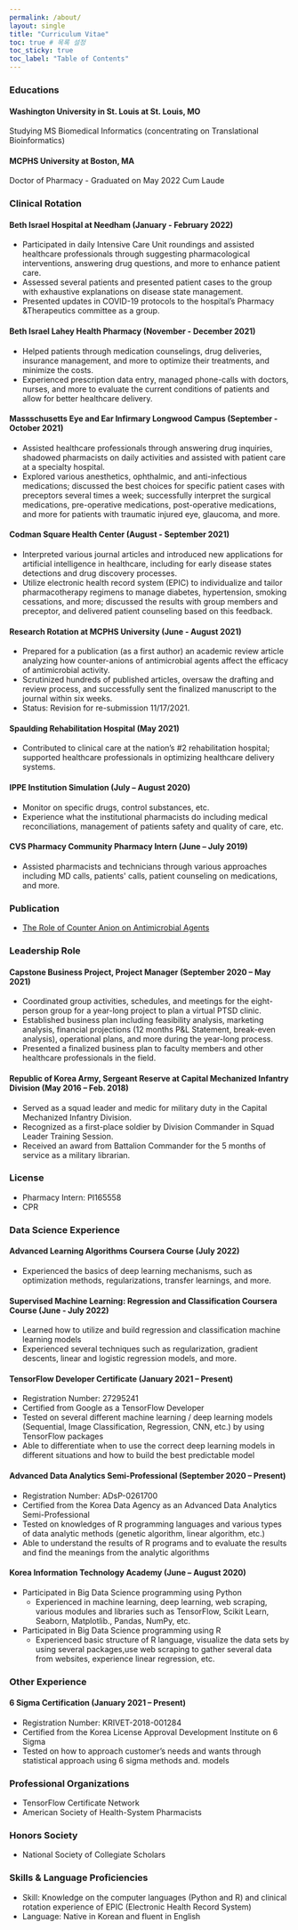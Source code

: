 ```yaml
---
permalink: /about/
layout: single
title: "Curriculum Vitae"
toc: true # 목록 설정
toc_sticky: true
toc_label: "Table of Contents"
---
```


### Educations

#### Washington University in St. Louis at St. Louis, MO

Studying MS Biomedical Informatics (concentrating on Translational Bioinformatics)

#### MCPHS University at Boston, MA

Doctor of Pharmacy - Graduated on May 2022
Cum Laude

### Clinical Rotation

#### Beth Israel Hospital at Needham (January - February 2022)

- Participated in daily Intensive Care Unit roundings and assisted healthcare professionals through suggesting pharmacological interventions, answering drug questions, and more to enhance patient care.
- Assessed several patients and presented patient cases to the group with exhaustive explanations on disease state management.
- Presented updates in COVID-19 protocols to the hospital’s Pharmacy &Therapeutics committee as a group.

#### Beth Israel Lahey Health Pharmacy (November - December 2021)

- Helped patients through medication counselings, drug deliveries, insurance management, and more to optimize their treatments, and minimize the costs.
- Experienced prescription data entry, managed phone-calls with doctors, nurses, and more to evaluate the current conditions of patients and allow for better healthcare delivery.

#### Massschusetts Eye and Ear Infirmary Longwood Campus (September - October 2021)

- Assisted healthcare professionals through answering drug inquiries, shadowed pharmacists on daily activities and assisted with patient care at a specialty hospital.
- Explored various anesthetics, ophthalmic, and anti-infectious medications; discussed the best choices for specific patient cases with preceptors several times a week; successfully interpret the surgical medications, pre-operative medications, post-operative medications, and more for patients with traumatic injured eye, glaucoma, and more.

#### Codman Square Health Center (August - September 2021)

- Interpreted various journal articles and introduced new applications for artificial intelligence in healthcare, including for early disease states detections and drug discovery processes.
- Utilize electronic health record system (EPIC) to individualize and tailor pharmacotherapy regimens to manage diabetes, hypertension, smoking cessations, and more; discussed the results with group members and preceptor, and delivered patient counseling based on this feedback.

#### Research Rotation at MCPHS University (June - August 2021)

- Prepared for a publication (as a first author) an academic review article analyzing how counter-anions of antimicrobial agents affect the efficacy of antimicrobial activity.
- Scrutinized hundreds of published articles, oversaw the drafting and review process, and successfully sent the finalized manuscript to the journal within six weeks.
- Status: Revision for re-submission 11/17/2021. 

#### Spaulding Rehabilitation Hospital (May 2021)

- Contributed to clinical care at the nation’s #2 rehabilitation hospital; supported healthcare professionals in optimizing healthcare delivery systems.

#### IPPE Institution Simulation	(July – August 2020)	

- Monitor on specific drugs, control substances, etc.
- Experience what the institutional pharmacists do including medical reconciliations, management of patients safety and quality of care, etc. 

#### CVS Pharmacy Community Pharmacy Intern (June – July 2019)

- Assisted pharmacists and technicians through various approaches including MD calls, patients' calls, patient counseling on medications, and more.

### Publication

- [The Role of Counter Anion on Antimicrobial Agents](https://esmed.org/MRA/index.php/mra/article/view/2716)

### Leadership Role

#### Capstone Business Project, Project Manager (September 2020 – May 2021)

- Coordinated group activities, schedules, and meetings for the eight-person group for a year-long project to plan a virtual PTSD clinic.
- Established business plan including feasibility analysis, marketing analysis, financial projections (12 months P&L Statement, break-even analysis), operational plans, and more during the year-long process. 
- Presented a finalized business plan to faculty members and other healthcare professionals in the field.

#### Republic of Korea Army, Sergeant Reserve at Capital Mechanized Infantry Division (May 2016 – Feb. 2018)

- Served as a squad leader and medic for military duty in the Capital Mechanized Infantry Division.
- Recognized as a first-place soldier by Division Commander in Squad Leader Training Session.
- Received an award from Battalion Commander for the 5 months of service as a military librarian. 

### License

- Pharmacy Intern: PI165558
- CPR

### Data Science Experience

#### Advanced Learning Algorithms Coursera Course (July 2022)

- Experienced the basics of deep learning mechanisms, such as optimization methods, regularizations, transfer learnings, and more.

#### Supervised Machine Learning: Regression and Classification Coursera Course (June - July 2022)

- Learned how to utilize and build regression and classification machine learning models
- Experienced several techniques such as regularization, gradient descents, linear and logistic regression models, and more.

#### TensorFlow Developer Certificate (January 2021 – Present)

- Registration Number: 27295241
- Certified from Google as a TensorFlow Developer
- Tested on several different machine learning / deep learning models (Sequential, Image Classification, Regression, CNN, etc.) by using TensorFlow packages 
- Able to differentiate when to use the correct deep learning models in different situations and how to build the best predictable model 

#### Advanced Data Analytics Semi-Professional (September 2020 – Present)

- Registration Number: ADsP-0261700
- Certified from the Korea Data Agency as an Advanced Data Analytics Semi-Professional
- Tested on knowledges of R programming languages and various types of data analytic methods (genetic algorithm, linear algorithm, etc.)
- Able to understand the results of R programs and to evaluate the results and find the meanings from the analytic algorithms

#### Korea Information Technology Academy	(June – August 2020)

- Participated in Big Data Science programming using Python
  - Experienced in machine learning, deep learning, web scraping, various modules and libraries
    such as TensorFlow, Scikit Learn, Seaborn, Matplotlib., Pandas, NumPy, etc.
- Participated in Big Data Science programming using R
  - Experienced basic structure of R language, visualize the data sets by using several packages,use web
    scraping to gather several data from websites, experience linear regression, etc.

### Other Experience

#### 6 Sigma Certification		(January 2021 – Present)

- Registration Number: KRIVET-2018-001284
- Certified from the Korea License Approval Development Institute on 6 Sigma
- Tested on how to approach customer’s needs and wants through statistical approach using 6 sigma methods and. models

### Professional Organizations

- TensorFlow Certificate Network
- American Society of Health-System Pharmacists

### Honors Society

- National Society of Collegiate Scholars

### Skills & Language Proficiencies

- Skill: Knowledge on the computer languages (Python and R) and clinical rotation experience of EPIC (Electronic Health Record System)
- Language: Native in Korean and fluent in English 









